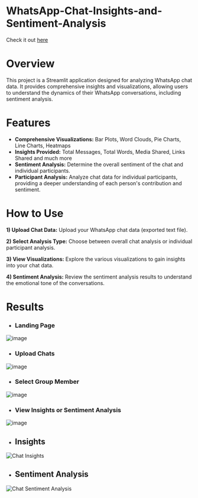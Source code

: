 # WhatsApp-Chat-Insights-and-Sentiment-Analysis

Check it out [here](https://whatsapp-chat-insights-and-sentiment-analysis.streamlit.app/)

# **Overview**

This project is a Streamlit application designed for analyzing WhatsApp chat data. It provides comprehensive insights and visualizations, allowing users to understand the dynamics of their WhatsApp conversations, including sentiment analysis.

# **Features**

* **Comprehensive Visualizations:** Bar Plots, Word Clouds, Pie Charts, Line Charts, Heatmaps
* **Insights Provided:** Total Messages, Total Words, Media Shared, Links Shared and much more
* **Sentiment Analysis:** Determine the overall sentiment of the chat and individual participants.
* **Participant Analysis:** Analyze chat data for individual participants, providing a deeper understanding of each person's contribution and sentiment.

# How to Use

**1) Upload Chat Data:** Upload your WhatsApp chat data (exported text file).

**2) Select Analysis Type:** Choose between overall chat analysis or individual participant analysis.

**3) View Visualizations:** Explore the various visualizations to gain insights into your chat data.

**4) Sentiment Analysis:** Review the sentiment analysis results to understand the emotional tone of the conversations.

# Results

* ### **Landing Page**
  
![image](https://github.com/user-attachments/assets/27a68bc2-1cdd-4207-9a17-b46b57bd4065)

* ### **Upload Chats**

![image](https://github.com/user-attachments/assets/c7f40f03-1759-46b2-98b8-adcc7ad07603)

* ### **Select Group Member**

![image](https://github.com/user-attachments/assets/08be7e6d-d3ae-44f5-aeeb-472d78938429)

* ### **View Insights or Sentiment Analysis**

![image](https://github.com/user-attachments/assets/f364d1aa-9581-4a46-88b1-2348fa1ccb16)


* ## **Insights**

![Chat Insights](https://github.com/user-attachments/assets/1495dbba-a7d3-4350-b4bd-96d742d9f0ec)

* ## **Sentiment Analysis**

![Chat Sentiment Analysis](https://github.com/user-attachments/assets/5caa8c57-ba53-4d7e-bc57-279f8239d1d0)


